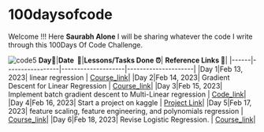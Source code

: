 # 100daysofcode

Welcome !!!   Here **Saurabh Alone** I will be sharing whatever the code I write through this 100Days Of Code Challenge.


![code5](https://user-images.githubusercontent.com/99719265/218951550-355c08e6-0270-4cb1-a2f0-d99630e311c0.jpg)
**Day:pushpin:**|**Date &nbsp;:calendar:**|**Lessons/Tasks Done :alarm_clock:**| **Reference Links :link:**|
|------|-----------------|--------------------|---------------------|
|Day 1|Feb 13, 2023| linear regression | [Course_link](https://in.coursera.org/learn/machine-learning/home/week/1)|
|Day 2|Feb 14, 2023| Gradient Descent for Linear Regression | [Course_link](https://in.coursera.org/learn/machine-learning/home/week/1)|
|Day 3|Feb 15, 2023| Implement batch gradient descent to Multi-Linear regression | [Code_link](https://github.com/saurabhaloneai/100daysofcode/blob/main/Day-3%20Multi-Linear%20Regression%20with%20Gradient%20Descent.ipynb)| 
|Day 4|Feb 16, 2023| Start a project on kaggle | [Project Link](https://www.kaggle.com/competitions/playground-series-s3e6/overview)|
|Day 5|Feb 17, 2023| feature scaling, feature engineering, and polynomials regression | [Course_link](https://in.coursera.org/learn/machine-learning/home/week/2)|
|Day 6|Feb 18, 2023| Revise Logistic Regression. | [Course_link](https://in.coursera.org/learn/machine-learning/home/week/3)|
